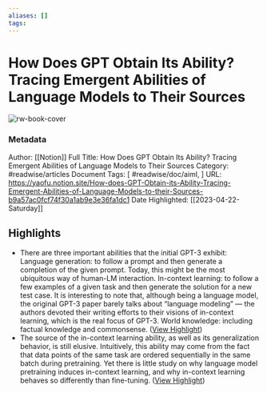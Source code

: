 ```yaml
---
aliases: []
tags:
---
```

# How Does GPT Obtain Its Ability? Tracing Emergent Abilities of Language Models to Their Sources

![rw-book-cover](https://www.notion.so/images/meta/default.png)
### Metadata
Author: [[Notion]]
Full Title: How Does GPT Obtain Its Ability? Tracing Emergent Abilities of Language Models to Their Sources
Category: #readwise/articles
Document Tags: [ #readwise/doc/aiml, ]
URL: https://yaofu.notion.site/How-does-GPT-Obtain-its-Ability-Tracing-Emergent-Abilities-of-Language-Models-to-their-Sources-b9a57ac0fcf74f30a1ab9e3e36fa1dc1
Date Highlighted: [[2023-04-22-Saturday]]

## Highlights
- There are three important abilities that the initial GPT-3 exhibit:
  Language generation: to follow a prompt and then generate a completion of the given prompt. Today, this might be the most ubiquitous way of human-LM interaction.
  In-context learning: to follow a few examples of a given task and then generate the solution for a new test case. It is interesting to note that, although being a language model, the original GPT-3 paper barely talks about “language modeling” — the authors devoted their writing efforts to their visions of in-context learning, which is the real focus of GPT-3.
  World knowledge: including factual knowledge and commonsense. ([View Highlight](https://read.readwise.io/read/01gymq35kg3rmrb2fjfjt4naf2))
- The source of the in-context learning ability, as well as its generalization behavior, is still elusive. Intuitively, this ability may come from the fact that data points of the same task are ordered sequentially in the same batch during pretraining. Yet there is little study on why language model pretraining induces in-context learning, and why in-context learning behaves so differently than fine-tuning. ([View Highlight](https://read.readwise.io/read/01gymq6mr47pbepzz67bes765b))
